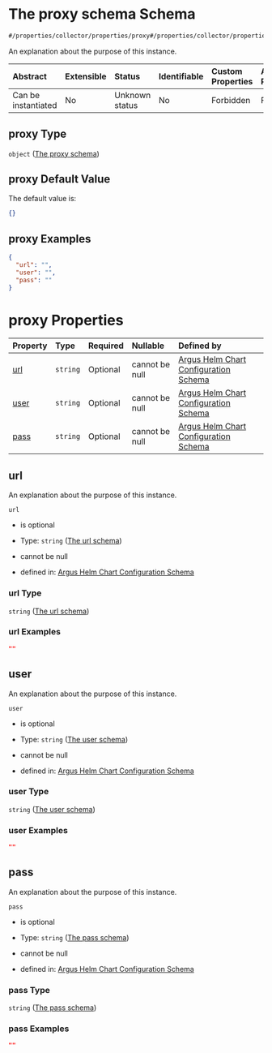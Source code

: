 # The proxy schema Schema

```txt
#/properties/collector/properties/proxy#/properties/collector/properties/proxy
```

An explanation about the purpose of this instance.

| Abstract            | Extensible | Status         | Identifiable | Custom Properties | Additional Properties | Access Restrictions | Defined In                                                        |
| :------------------ | :--------- | :------------- | :----------- | :---------------- | :-------------------- | :------------------ | :---------------------------------------------------------------- |
| Can be instantiated | No         | Unknown status | No           | Forbidden         | Forbidden             | none                | [values.schema.json\*](values.schema.json "open original schema") |

## proxy Type

`object` ([The proxy schema](values-properties-the-collector-schema-properties-the-proxy-schema.md))

## proxy Default Value

The default value is:

```json
{}
```

## proxy Examples

```json
{
  "url": "",
  "user": "",
  "pass": ""
}
```

# proxy Properties

| Property      | Type     | Required | Nullable       | Defined by                                                                                                                                                                                                                                                 |
| :------------ | :------- | :------- | :------------- | :--------------------------------------------------------------------------------------------------------------------------------------------------------------------------------------------------------------------------------------------------------- |
| [url](#url)   | `string` | Optional | cannot be null | [Argus Helm Chart Configuration Schema](values-properties-the-collector-schema-properties-the-proxy-schema-properties-the-url-schema.md "#/properties/collector/properties/proxy/properties/url#/properties/collector/properties/proxy/properties/url")    |
| [user](#user) | `string` | Optional | cannot be null | [Argus Helm Chart Configuration Schema](values-properties-the-collector-schema-properties-the-proxy-schema-properties-the-user-schema.md "#/properties/collector/properties/proxy/properties/user#/properties/collector/properties/proxy/properties/user") |
| [pass](#pass) | `string` | Optional | cannot be null | [Argus Helm Chart Configuration Schema](values-properties-the-collector-schema-properties-the-proxy-schema-properties-the-pass-schema.md "#/properties/collector/properties/proxy/properties/pass#/properties/collector/properties/proxy/properties/pass") |

## url

An explanation about the purpose of this instance.

`url`

*   is optional

*   Type: `string` ([The url schema](values-properties-the-collector-schema-properties-the-proxy-schema-properties-the-url-schema.md))

*   cannot be null

*   defined in: [Argus Helm Chart Configuration Schema](values-properties-the-collector-schema-properties-the-proxy-schema-properties-the-url-schema.md "#/properties/collector/properties/proxy/properties/url#/properties/collector/properties/proxy/properties/url")

### url Type

`string` ([The url schema](values-properties-the-collector-schema-properties-the-proxy-schema-properties-the-url-schema.md))

### url Examples

```json
""
```

## user

An explanation about the purpose of this instance.

`user`

*   is optional

*   Type: `string` ([The user schema](values-properties-the-collector-schema-properties-the-proxy-schema-properties-the-user-schema.md))

*   cannot be null

*   defined in: [Argus Helm Chart Configuration Schema](values-properties-the-collector-schema-properties-the-proxy-schema-properties-the-user-schema.md "#/properties/collector/properties/proxy/properties/user#/properties/collector/properties/proxy/properties/user")

### user Type

`string` ([The user schema](values-properties-the-collector-schema-properties-the-proxy-schema-properties-the-user-schema.md))

### user Examples

```json
""
```

## pass

An explanation about the purpose of this instance.

`pass`

*   is optional

*   Type: `string` ([The pass schema](values-properties-the-collector-schema-properties-the-proxy-schema-properties-the-pass-schema.md))

*   cannot be null

*   defined in: [Argus Helm Chart Configuration Schema](values-properties-the-collector-schema-properties-the-proxy-schema-properties-the-pass-schema.md "#/properties/collector/properties/proxy/properties/pass#/properties/collector/properties/proxy/properties/pass")

### pass Type

`string` ([The pass schema](values-properties-the-collector-schema-properties-the-proxy-schema-properties-the-pass-schema.md))

### pass Examples

```json
""
```
